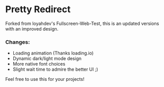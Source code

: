 # Pretty Redirect
Forked from loyahdev's Fullscreen-Web-Test, this is an updated versions with an improved design.
### Changes:
- Loading animation (Thanks loading.io)
- Dynamic dark/light mode design
- More native font choices
- Slight wait time to admire the better UI ;)

Feel free to use this for your projects!
